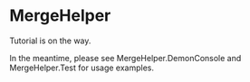 # MergeHelper
Tutorial is on the way.  

In the meantime, please see MergeHelper.DemonConsole and MergeHelper.Test for usage examples.
